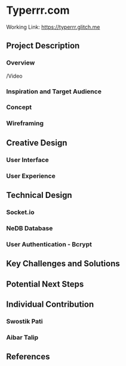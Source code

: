# Typerrr.com

Working Link: https://typerrr.glitch.me

## Project Description

### Overview

/Video

### Inspiration and Target Audience

### Concept

### Wireframing 

## Creative Design

### User Interface

### User Experience

## Technical Design

### Socket.io

### NeDB Database

### User Authentication - Bcrypt

## Key Challenges and Solutions

## Potential Next Steps

## Individual Contribution

### Swostik Pati

### Aibar Talip

## References


